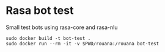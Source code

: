 # Rasa bot test

Small test bots using rasa-core and rasa-nlu

```
sudo docker build -t bot-test .
sudo docker run --rm -it -v $PWD/rouana:/rouana bot-test
```
